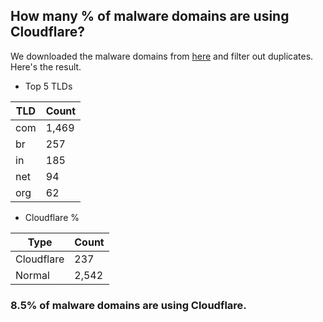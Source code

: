 ## How many % of malware domains are using Cloudflare?


We downloaded the malware domains from [here](https://urlhaus.abuse.ch) and filter out duplicates.
Here's the result.


[//]: # (start replacement)


- Top 5 TLDs

| TLD | Count |
| --- | --- |
| com | 1,469 |
| br | 257 |
| in | 185 |
| net | 94 |
| org | 62 |


- Cloudflare %

| Type | Count |
| --- | --- |
| Cloudflare | 237 |
| Normal | 2,542 |


### 8.5% of malware domains are using Cloudflare.